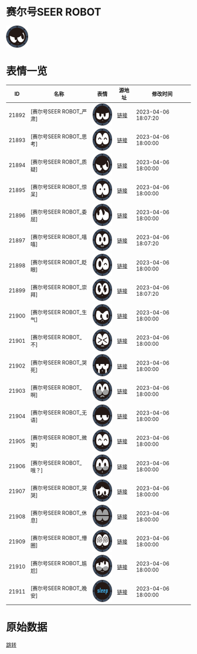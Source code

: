 # 赛尔号SEER ROBOT

<img src="./cover.png" height="60" alt="cover" />

# 表情一览

|ID|名称|表情|源地址|修改时间|
|----|----|----|----|----|
|21892|[赛尔号SEER ROBOT_严肃]|<img src="./pic/021892_%5B赛尔号SEER ROBOT_严肃%5D.png" height="60" alt="严肃"/>|[链接](https://i0.hdslb.com/bfs/garb/08914553788573c434bf7932159b4406c4a07294.png)|2023-04-06 18:07:20|
|21893|[赛尔号SEER ROBOT_思考]|<img src="./pic/021893_%5B赛尔号SEER ROBOT_思考%5D.png" height="60" alt="思考"/>|[链接](https://i0.hdslb.com/bfs/garb/e296a0efb43735e8293a56a80fea450e7acf8a15.png)|2023-04-06 18:00:00|
|21894|[赛尔号SEER ROBOT_质疑]|<img src="./pic/021894_%5B赛尔号SEER ROBOT_质疑%5D.png" height="60" alt="质疑"/>|[链接](https://i0.hdslb.com/bfs/garb/c0ae3c7b889f0b099f5631326a2535d2fb67f796.png)|2023-04-06 18:00:00|
|21895|[赛尔号SEER ROBOT_惊呆]|<img src="./pic/021895_%5B赛尔号SEER ROBOT_惊呆%5D.png" height="60" alt="惊呆"/>|[链接](https://i0.hdslb.com/bfs/garb/59b845dc53a0646cdfb8c577d706a1b432abeefc.png)|2023-04-06 18:00:00|
|21896|[赛尔号SEER ROBOT_委屈]|<img src="./pic/021896_%5B赛尔号SEER ROBOT_委屈%5D.png" height="60" alt="委屈"/>|[链接](https://i0.hdslb.com/bfs/garb/585f61a9783fb1a72d9313620cfec8063f6cd167.png)|2023-04-06 18:00:00|
|21897|[赛尔号SEER ROBOT_嘻嘻]|<img src="./pic/021897_%5B赛尔号SEER ROBOT_嘻嘻%5D.png" height="60" alt="嘻嘻"/>|[链接](https://i0.hdslb.com/bfs/garb/df7b7aec68e762cb40b6d8bc1699e2069f735922.png)|2023-04-06 18:07:20|
|21898|[赛尔号SEER ROBOT_眨眼]|<img src="./pic/021898_%5B赛尔号SEER ROBOT_眨眼%5D.png" height="60" alt="眨眼"/>|[链接](https://i0.hdslb.com/bfs/garb/6d08f7ee20e7177222e8a7386a99837e898c8015.png)|2023-04-06 18:00:00|
|21899|[赛尔号SEER ROBOT_崇拜]|<img src="./pic/021899_%5B赛尔号SEER ROBOT_崇拜%5D.png" height="60" alt="崇拜"/>|[链接](https://i0.hdslb.com/bfs/garb/dd44c1b48e81af94e31fcee3f27cc536ff2f8b95.png)|2023-04-06 18:07:20|
|21900|[赛尔号SEER ROBOT_生气]|<img src="./pic/021900_%5B赛尔号SEER ROBOT_生气%5D.png" height="60" alt="生气"/>|[链接](https://i0.hdslb.com/bfs/garb/ad301c46d7691b4174f59485802442394e311303.png)|2023-04-06 18:00:00|
|21901|[赛尔号SEER ROBOT_不]|<img src="./pic/021901_%5B赛尔号SEER ROBOT_不%5D.png" height="60" alt="不"/>|[链接](https://i0.hdslb.com/bfs/garb/a8de19ba284ec2fe1192bfcaeb42ac4eff461c00.png)|2023-04-06 18:00:00|
|21902|[赛尔号SEER ROBOT_哭死]|<img src="./pic/021902_%5B赛尔号SEER ROBOT_哭死%5D.png" height="60" alt="哭死"/>|[链接](https://i0.hdslb.com/bfs/garb/92fe9f5551554d96420318520a47edb01fd0c369.png)|2023-04-06 18:00:00|
|21903|[赛尔号SEER ROBOT_啊]|<img src="./pic/021903_%5B赛尔号SEER ROBOT_啊%5D.png" height="60" alt="啊"/>|[链接](https://i0.hdslb.com/bfs/garb/189db0d3956bcafc120f638fb78359755ac54693.png)|2023-04-06 18:00:00|
|21904|[赛尔号SEER ROBOT_无语]|<img src="./pic/021904_%5B赛尔号SEER ROBOT_无语%5D.png" height="60" alt="无语"/>|[链接](https://i0.hdslb.com/bfs/garb/128b394cad86b2303a9e36a7212e5008859ce703.png)|2023-04-06 18:00:00|
|21905|[赛尔号SEER ROBOT_微笑]|<img src="./pic/021905_%5B赛尔号SEER ROBOT_微笑%5D.png" height="60" alt="微笑"/>|[链接](https://i0.hdslb.com/bfs/garb/0fa036ab88e33693cf373df4b7a383f6d7293d15.png)|2023-04-06 18:00:00|
|21906|[赛尔号SEER ROBOT_哦？]|<img src="./pic/021906_%5B赛尔号SEER ROBOT_哦？%5D.png" height="60" alt="哦？"/>|[链接](https://i0.hdslb.com/bfs/garb/006fb5a85df6044657a2a8490acb4c574f585633.png)|2023-04-06 18:00:00|
|21907|[赛尔号SEER ROBOT_哭哭]|<img src="./pic/021907_%5B赛尔号SEER ROBOT_哭哭%5D.png" height="60" alt="哭哭"/>|[链接](https://i0.hdslb.com/bfs/garb/5218bbacd972f035906efae59042749a850da6fe.png)|2023-04-06 18:00:00|
|21908|[赛尔号SEER ROBOT_休息]|<img src="./pic/021908_%5B赛尔号SEER ROBOT_休息%5D.png" height="60" alt="休息"/>|[链接](https://i0.hdslb.com/bfs/garb/40d897256b2bcabc7bb76ec8124709c7b6c7d0cc.png)|2023-04-06 18:00:00|
|21909|[赛尔号SEER ROBOT_懵圈]|<img src="./pic/021909_%5B赛尔号SEER ROBOT_懵圈%5D.png" height="60" alt="懵圈"/>|[链接](https://i0.hdslb.com/bfs/garb/b404044561b3dee3a7063c6f9c84d0e3b12bcfa3.png)|2023-04-06 18:00:00|
|21910|[赛尔号SEER ROBOT_尴尬]|<img src="./pic/021910_%5B赛尔号SEER ROBOT_尴尬%5D.png" height="60" alt="尴尬"/>|[链接](https://i0.hdslb.com/bfs/garb/22e0b2e968cdb84c93f7efc5516ba7b8e1415350.png)|2023-04-06 18:00:00|
|21911|[赛尔号SEER ROBOT_晚安]|<img src="./pic/021911_%5B赛尔号SEER ROBOT_晚安%5D.png" height="60" alt="晚安"/>|[链接](https://i0.hdslb.com/bfs/garb/8d548eb322fd56810d0611c88c9594b3ab8e204b.png)|2023-04-06 18:00:00|

# 原始数据

[跳转](./raw.json)

